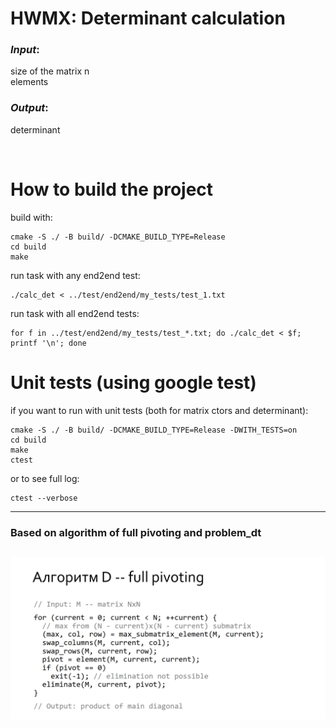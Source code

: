 # HWMX: Determinant calculation
### *Input*:
size of the matrix n <br>
elements
### *Output*:
determinant

<br>

# How to build the project

build with:
```
cmake -S ./ -B build/ -DCMAKE_BUILD_TYPE=Release
cd build
make
```
run task with any end2end test:
```
./calc_det < ../test/end2end/my_tests/test_1.txt
```
run task with all end2end tests:
```
for f in ../test/end2end/my_tests/test_*.txt; do ./calc_det < $f; printf '\n'; done
```
# Unit tests (using google test)
if you want to run with unit tests (both for matrix ctors and determinant):
```
cmake -S ./ -B build/ -DCMAKE_BUILD_TYPE=Release -DWITH_TESTS=on
cd build
make
ctest
```
or to see full log:
```
ctest --verbose
```

----------------------------
### Based on algorithm of full pivoting and problem_dt
![Screenshot](pics/dt.png)
----------------------------
